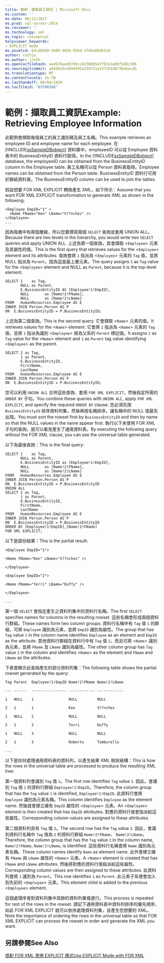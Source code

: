 ```yaml
---
title: 範例：擷取員工資訊 | Microsoft Docs
ms.custom: ''
ms.date: 06/13/2017
ms.prod: sql-server-2014
ms.reviewer: ''
ms.technology: xml
ms.topic: conceptual
helpviewer_keywords:
- EXPLICIT mode
ms.assetid: 63cd6569-2600-485b-92b4-1f6ba09db219
author: rothja
ms.author: jroth
ms.openlocfilehash: ae4578aedb7dbcc63388d5ef797e3a0bf5d8c306
ms.sourcegitcommit: ad4d92dce894592a259721a1571b1d8736abacdb
ms.translationtype: MT
ms.contentlocale: zh-TW
ms.lasthandoff: 08/04/2020
ms.locfileid: "87596568"
---
```

# <a name="example-retrieving-employee-information"></a><span data-ttu-id="729f4-102">範例：擷取員工資訊</span><span class="sxs-lookup"><span data-stu-id="729f4-102">Example: Retrieving Employee Information</span></span>
  <span data-ttu-id="729f4-103">此範例會擷取每個員工的員工識別碼及員工名稱。</span><span class="sxs-lookup"><span data-stu-id="729f4-103">This example retrieves an employee ID and employee name for each employee.</span></span> <span data-ttu-id="729f4-104">在 [!INCLUDE[ssSampleDBobject](../../includes/sssampledbobject-md.md)] 資料庫中，employeeID 可以從 Employee 資料表中的 BusinessEntityID 資料行取得。</span><span class="sxs-lookup"><span data-stu-id="729f4-104">In the [!INCLUDE[ssSampleDBobject](../../includes/sssampledbobject-md.md)] database, the employeeID can be obtained from the BusinessEntityID column in the Employee table.</span></span> <span data-ttu-id="729f4-105">員工名稱可以從 Person 資料表取得。</span><span class="sxs-lookup"><span data-stu-id="729f4-105">Employee names can be obtained from the Person table.</span></span> <span data-ttu-id="729f4-106">BusinessEntityID 資料行可用於聯結資料表。</span><span class="sxs-lookup"><span data-stu-id="729f4-106">The BusinessEntityID column can be used to join the tables.</span></span>  
  
 <span data-ttu-id="729f4-107">假設想要 FOR XML EXPLICIT 轉換產生 XML，如下所示：</span><span class="sxs-lookup"><span data-stu-id="729f4-107">Assume that you want FOR XML EXPLICIT transformation to generate XML as shown in the following:</span></span>  
  
```  
<Employee EmpID="1" >  
  <Name FName="Ken" LName="S??nchez" />  
</Employee>  
...  
```  
  
 <span data-ttu-id="729f4-108">因為階層中有兩個層級，所以您要撰寫兩個 `SELECT` 查詢並套用 UNION ALL。</span><span class="sxs-lookup"><span data-stu-id="729f4-108">Because there are two levels in the hierarchy, you would write two `SELECT` queries and apply UNION ALL.</span></span> <span data-ttu-id="729f4-109">上述為第一個查詢，其會擷取 <`Employee`> 元素及其屬性的值。</span><span class="sxs-lookup"><span data-stu-id="729f4-109">This is the first query that retrieves values for the <`Employee`> element and its attributes.</span></span> <span data-ttu-id="729f4-110">查詢會將 `1` 指派為 <`Employee`> 元素的 `Tag` 值，並將 NULL 指派為 `Parent`，因為這是最上層元素。</span><span class="sxs-lookup"><span data-stu-id="729f4-110">The query assigns `1` as `Tag` value for the <`Employee`> element and NULL as `Parent`, because it is the top-level element.</span></span>  
  
```  
SELECT 1    as Tag,  
       NULL as Parent,  
       E.BusinessEntityID AS [Employee!1!EmpID],  
       NULL       as [Name!2!FName],  
       NULL       as [Name!2!LName]  
FROM   HumanResources.Employee AS E  
INNER JOIN Person.Person AS P  
ON  E.BusinessEntityID = P.BusinessEntityID;  
```  
  
 <span data-ttu-id="729f4-111">上述為第二個查詢。</span><span class="sxs-lookup"><span data-stu-id="729f4-111">This is the second query.</span></span> <span data-ttu-id="729f4-112">它會擷取 <`Name`> 元素的值。</span><span class="sxs-lookup"><span data-stu-id="729f4-112">It retrieves values for the <`Name`> element.</span></span> <span data-ttu-id="729f4-113">它會將 `2` 指派為 <`Name`> 元素的 `Tag` 值，並將 `1` 指派為識別 <`Employee`> 做為父系的 `Parent` 標記值。</span><span class="sxs-lookup"><span data-stu-id="729f4-113">It assigns `2` as `Tag` value for the <`Name`> element and `1` as `Parent` tag value identifying <`Employee`> as the parent.</span></span>  
  
```  
SELECT 2 as Tag,  
       1 as Parent,  
       E.BusinessEntityID,  
       FirstName,   
       LastName   
FROM   HumanResources.Employee AS E  
INNER JOIN Person.Person AS P  
ON  E.BusinessEntityID = P.BusinessEntityID;  
```  
  
 <span data-ttu-id="729f4-114">您可以利用 `UNION AL`L 合併這些查詢、套用 `FOR XML EXPLICIT`，然後指定所需的 `ORDER BY` 子句。</span><span class="sxs-lookup"><span data-stu-id="729f4-114">You combine these queries with `UNION AL`L, apply `FOR XML EXPLICIT`, and specify the required `ORDER BY` clause.</span></span> <span data-ttu-id="729f4-115">您必須先按 `BusinessEntityID` 排序資料列集，然後再按名稱排序，讓名稱中的 NULL 值最先出現。</span><span class="sxs-lookup"><span data-stu-id="729f4-115">You must sort the rowset first by `BusinessEntityID` and then by name so that the NULL values in the name appear first.</span></span> <span data-ttu-id="729f4-116">執行以下未使用 FOR XML 子句的查詢，就可以看見產生了通用資料表。</span><span class="sxs-lookup"><span data-stu-id="729f4-116">By executing the following query without the FOR XML clause, you can see the universal table generated.</span></span>  
  
 <span data-ttu-id="729f4-117">以下為最後查詢：</span><span class="sxs-lookup"><span data-stu-id="729f4-117">This is the final query:</span></span>  
  
```  
SELECT 1    as Tag,  
       NULL as Parent,  
       E.BusinessEntityID as [Employee!1!EmpID],  
       NULL       as [Name!2!FName],  
       NULL       as [Name!2!LName]  
FROM   HumanResources.Employee AS E  
INNER JOIN Person.Person AS P  
ON  E.BusinessEntityID = P.BusinessEntityID  
UNION ALL  
SELECT 2 as Tag,  
       1 as Parent,  
       E.BusinessEntityID,  
       FirstName,   
       LastName   
FROM   HumanResources.Employee AS E  
INNER JOIN Person.Person AS P  
ON  E.BusinessEntityID = P.BusinessEntityID  
ORDER BY [Employee!1!EmpID],[Name!2!FName]  
FOR XML EXPLICIT;  
```  
  
 <span data-ttu-id="729f4-118">以下是部份結果：</span><span class="sxs-lookup"><span data-stu-id="729f4-118">This is the partial result:</span></span>  
  
 `<Employee EmpID="1">`  
  
 `<Name FName="Ken" LName="S??nchez" />`  
  
 `</Employee>`  
  
 `<Employee EmpID="2">`  
  
 `<Name FName="Terri" LName="Duffy" />`  
  
 `</Employee>`  
  
 `...`  
  
 <span data-ttu-id="729f4-119">第一個 `SELECT` 會指定產生之資料列集中的資料行名稱。</span><span class="sxs-lookup"><span data-stu-id="729f4-119">The first `SELECT` specifies names for columns in the resulting rowset.</span></span> <span data-ttu-id="729f4-120">這些名稱會形成兩個資料行群組。</span><span class="sxs-lookup"><span data-stu-id="729f4-120">These names form two column groups.</span></span> <span data-ttu-id="729f4-121">資料行名稱中有 `Tag` 值 `1` 的群組，可將 `Employee` 識別為元素，並將 `EmpID` 識別為屬性。</span><span class="sxs-lookup"><span data-stu-id="729f4-121">The group that has `Tag` value `1` in the column name identifies `Employee` as an element and `EmpID` as the attribute.</span></span> <span data-ttu-id="729f4-122">其他資料行群組在資料行中有 `Tag` 值 `2`，而且可將 <`Name`> 識別為元素，並將 `FName` 及 `LName` 識別為屬性。</span><span class="sxs-lookup"><span data-stu-id="729f4-122">The other column group has `Tag` value `2` in the column and identifies <`Name`> as the element and `FName` and `LName` as the attributes.</span></span>  
  
 <span data-ttu-id="729f4-123">下表會顯示此查詢產生的部分資料列集：</span><span class="sxs-lookup"><span data-stu-id="729f4-123">The following table shows the partial rowset generated by the query:</span></span>  
  
 `Tag Parent  Employee!1!EmpID Name!2!FName Name!2!LName`  
  
 `--- ------  ---------------- ------------ ------------`  
  
 `1   NULL    1                NULL         NULL`  
  
 `2   1       1                Ken          S??nchez`  
  
 `1   NULL    2                NULL         NULL`  
  
 `2   1       2                Terri        Duffy`  
  
 `1   NULL    3                NULL         NULL`  
  
 `2   1       3                Roberto      Tamburello`  
  
 `...`  
  
 <span data-ttu-id="729f4-124">以下是如何處理通用資料表的資料列，以產生結果 XML 樹狀結構：</span><span class="sxs-lookup"><span data-stu-id="729f4-124">This is how the rows in the universal table are processed to produce the resulting XML tree:</span></span>  
  
 <span data-ttu-id="729f4-125">第一個資料列會識別 `Tag` 值 `1`。</span><span class="sxs-lookup"><span data-stu-id="729f4-125">The first row identifies `Tag` value `1`.</span></span> <span data-ttu-id="729f4-126">因此，會識別 `Tag` 值 `1` 的資料行群組 `Employee!1!EmpID`。</span><span class="sxs-lookup"><span data-stu-id="729f4-126">Therefore, the column group that has the `Tag` value `1` is identified, `Employee!1!EmpID`.</span></span> <span data-ttu-id="729f4-127">此資料行會將 `Employee` 識別為元素名稱。</span><span class="sxs-lookup"><span data-stu-id="729f4-127">This column identifies `Employee` as the element name.</span></span> <span data-ttu-id="729f4-128">然後就會建立擁有 `EmpID` 屬性的 <`Employee`> 元素。</span><span class="sxs-lookup"><span data-stu-id="729f4-128">An <`Employee`> element is then created that has `EmpID` attributes.</span></span> <span data-ttu-id="729f4-129">對應的資料行值會指派給這些屬性。</span><span class="sxs-lookup"><span data-stu-id="729f4-129">Corresponding column values are assigned to these attributes.</span></span>  
  
 <span data-ttu-id="729f4-130">第二個資料列具有 `Tag` 值 `2`。</span><span class="sxs-lookup"><span data-stu-id="729f4-130">The second row has the `Tag` value `2`.</span></span> <span data-ttu-id="729f4-131">因此，會識別資料行名稱中 `Tag` 值為 `2` 的資料行群組 `Name!2!FName`、 `Name!2!LName`。</span><span class="sxs-lookup"><span data-stu-id="729f4-131">Therefore, the column group that has the `Tag` value `2` in the column name, `Name!2!FName`, `Name!2!LName`, is identified.</span></span> <span data-ttu-id="729f4-132">這些資料行名稱會將 `Name` 識別為元素名稱。</span><span class="sxs-lookup"><span data-stu-id="729f4-132">These column names identify `Name` as element name.</span></span> <span data-ttu-id="729f4-133">此外會建立擁有 `FName` 與 `LName` 屬性的 <`Name`> 元素。</span><span class="sxs-lookup"><span data-stu-id="729f4-133">A <`Name`> element is created that has `FName` and `LName` attributes.</span></span> <span data-ttu-id="729f4-134">然後將對應的資料行值指派給這些屬性。</span><span class="sxs-lookup"><span data-stu-id="729f4-134">Corresponding column values are then assigned to these attributes.</span></span> <span data-ttu-id="729f4-135">此資料列會將 `1` 識別為 `Parent`。</span><span class="sxs-lookup"><span data-stu-id="729f4-135">This row identifies `1` as `Parent`.</span></span> <span data-ttu-id="729f4-136">此元素子系便會加入到先前的 <`Employee`> 元素。</span><span class="sxs-lookup"><span data-stu-id="729f4-136">This element child is added to the previous <`Employee`> element.</span></span>  
  
 <span data-ttu-id="729f4-137">這個處理序會對資料列集中其餘的資料列重複進行。</span><span class="sxs-lookup"><span data-stu-id="729f4-137">This process is repeated for rest of the rows in the rowset.</span></span> <span data-ttu-id="729f4-138">請記下通用資料表中資料列排序的優先順序，如此 FOR XML EXPLICIT 就可以依序處理資料列集，並產生您想要的 XML。</span><span class="sxs-lookup"><span data-stu-id="729f4-138">Note the importance of ordering the rows in the universal table so that FOR XML EXPLICIT can process the rowset in order and generate the XML you want.</span></span>  
  
## <a name="see-also"></a><span data-ttu-id="729f4-139">另請參閱</span><span class="sxs-lookup"><span data-stu-id="729f4-139">See Also</span></span>  
 [<span data-ttu-id="729f4-140">搭配 FOR XML 使用 EXPLICIT 模式</span><span class="sxs-lookup"><span data-stu-id="729f4-140">Use EXPLICIT Mode with FOR XML</span></span>](use-explicit-mode-with-for-xml.md)  
  
  
